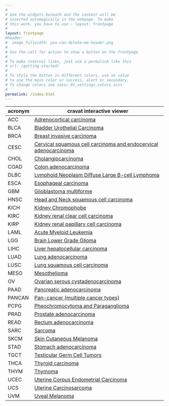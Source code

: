 ```yaml
---
#
# Use the widgets beneath and the content will be
# inserted automagically in the webpage. To make
# this work, you have to use › layout: frontpage
#
layout: frontpage
#header:
#  image_fullwidth: you-can-delete-me-header.png
#
# Use the call for action to show a button on the frontpage
#
# To make internal links, just use a permalink like this
# url: /getting-started/
#
# To style the button in different colors, use no value
# to use the main color or success, alert or secondary.
# To change colors see sass/_01_settings_colors.scss
#
permalink: /index.html
---
```


acronym|cravat interactive viewer
---|---
ACC|[Adrenocortical carcinoma](http://www.cravat.us/CRAVAT/job_detail.html?job_id=collintokheim_20180815_205745)
BLCA|[Bladder Urothelial Carcinoma](http://www.cravat.us/CRAVAT/job_detail.html?job_id=collintokheim_20180815_205936)
BRCA|[Breast invasive carcinoma](http://www.cravat.us/CRAVAT/job_detail.html?job_id=collintokheim_20180815_205945)
CESC|[Cervical squamous cell carcinoma and endocervical adenocarcinoma](http://www.cravat.us/CRAVAT/job_detail.html?job_id=collintokheim_20180815_210009)
CHOL|[Cholangiocarcinoma](http://www.cravat.us/CRAVAT/job_detail.html?job_id=collintokheim_20180815_210000)
COAD|[Colon adenocarcinoma](http://www.cravat.us/CRAVAT/job_detail.html?job_id=collintokheim_20180815_210104)
DLBC|[Lymphoid Neoplasm Diffuse Large B-cell Lymphoma](http://www.cravat.us/CRAVAT/job_detail.html?job_id=collintokheim_20180815_210049)
ESCA|[Esophageal carcinoma](http://www.cravat.us/CRAVAT/job_detail.html?job_id=collintokheim_20180815_210127)
GBM|[Glioblastoma multiforme](http://www.cravat.us/CRAVAT/job_detail.html?job_id=collintokheim_20180815_210116)
HNSC|[Head and Neck squamous cell carcinoma](http://www.cravat.us/CRAVAT/job_detail.html?job_id=collintokheim_20180815_210138)
KICH|[Kidney Chromophobe](http://www.cravat.us/CRAVAT/job_detail.html?job_id=collintokheim_20180815_210213)
KIRC|[Kidney renal clear cell carcinoma](http://www.cravat.us/CRAVAT/job_detail.html?job_id=collintokheim_20180815_210149)
KIRP|[Kidney renal papillary cell carcinoma](http://www.cravat.us/CRAVAT/job_detail.html?job_id=collintokheim_20180815_210247)
LAML|[Acute Myeloid Leukemia](http://www.cravat.us/CRAVAT/job_detail.html?job_id=collintokheim_20180815_210234)
LGG|[Brain Lower Grade Glioma](http://www.cravat.us/CRAVAT/job_detail.html?job_id=collintokheim_20180815_210225)
LIHC|[Liver hepatocellular carcinoma](http://www.cravat.us/CRAVAT/job_detail.html?job_id=collintokheim_20180815_210300)
LUAD|[Lung adenocarcinoma](http://www.cravat.us/CRAVAT/job_detail.html?job_id=collintokheim_20180815_210313)
LUSC|[Lung squamous cell carcinoma](http://www.cravat.us/CRAVAT/job_detail.html?job_id=collintokheim_20180815_210339)
MESO|[Mesothelioma](http://www.cravat.us/CRAVAT/job_detail.html?job_id=collintokheim_20180815_210326)
OV|[Ovarian serous cystadenocarcinoma](http://www.cravat.us/CRAVAT/job_detail.html?job_id=collintokheim_20180815_210352)
PAAD|[Pancreatic adenocarcinoma](http://www.cravat.us/CRAVAT/job_detail.html?job_id=collintokheim_20180815_210401)
PANCAN|[Pan-cancer (multiple cancer types)](http://www.cravat.us/CRAVAT/job_detail.html?job_id=collintokheim_20180815_210424)
PCPG|[Pheochromocytoma and Paraganglioma](http://www.cravat.us/CRAVAT/job_detail.html?job_id=collintokheim_20180815_210416)
PRAD|[Prostate adenocarcinoma](http://www.cravat.us/CRAVAT/job_detail.html?job_id=collintokheim_20180815_210447)
READ|[Rectum adenocarcinoma](http://www.cravat.us/CRAVAT/job_detail.html?job_id=collintokheim_20180815_210439)
SARC|[Sarcoma](http://www.cravat.us/CRAVAT/job_detail.html?job_id=collintokheim_20180815_210432)
SKCM|[Skin Cutaneous Melanoma](http://www.cravat.us/CRAVAT/job_detail.html?job_id=collintokheim_20180815_210453)
STAD|[Stomach adenocarcinoma](http://www.cravat.us/CRAVAT/job_detail.html?job_id=collintokheim_20180815_210527)
TGCT|[Testicular Germ Cell Tumors](http://www.cravat.us/CRAVAT/job_detail.html?job_id=collintokheim_20180815_210517)
THCA|[Thyroid carcinoma](http://www.cravat.us/CRAVAT/job_detail.html?job_id=collintokheim_20180815_210507)
THYM|[Thymoma](http://www.cravat.us/CRAVAT/job_detail.html?job_id=collintokheim_20180815_210500)
UCEC|[Uterine Corpus Endometrial Carcinoma](http://www.cravat.us/CRAVAT/job_detail.html?job_id=collintokheim_20180815_210552)
UCS|[Uterine Carcinosarcoma](http://www.cravat.us/CRAVAT/job_detail.html?job_id=collintokheim_20180815_210542)
UVM|[Uveal Melanoma](http://www.cravat.us/CRAVAT/job_detail.html?job_id=collintokheim_20180815_210535)

